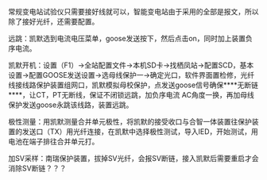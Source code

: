 常规变电站试验仪只需要接好线就可以，智能变电站由于采用的全部是报文，所以除了接好光纤，还需要配置。

远跳：凯默选到电流电压菜单，goose发送按下，然后点击on，同时加上装置负序电流。

 

凯默开机：设置（F1）→全站配置文件→本机SD卡→找栖凤站→配置SCD，基本设置→配置GOOSE发送设置→选母线保护一→确定光口，软件界面置检修，光纤线接线路保护装置组网口，凯默模拟母校保护，点发送goose信号确保***\*无断链\****，让CT，PT无断线，保证不闭锁远跳，加负序电流 AC角度一换，再加母线保护发送goose永跳该线路，装置远跳。

 

极性测量：用凯默测量合并单元极性，将凯默的接受收口与合智一体装置往保护装置的发送口（TX）用光纤连接，在凯默中选择极性测试，导入IED，开始测试，用电池在端子排往合并单元打。

 

加SV采样：南瑞保护装置，拔掉SV光纤，会报SV断链，接入凯默后需要重启才会消除SV断链？？？
